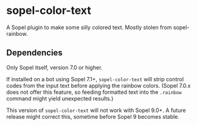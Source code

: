 # sopel-color-text

A Sopel plugin to make some silly colored text. Mostly stolen from sopel-rainbow.

## Dependencies

Only Sopel itself, version 7.0 or higher.

If installed on a bot using Sopel 7.1+, `sopel-color-text` will strip control
codes from the input text before applying the rainbow colors. (Sopel 7.0.x
does not offer this feature, so feeding formatted text into the `.rainbow`
command might yield unexpected results.)

This version of `sopel-color-text` will not work with Sopel 9.0+.
A future release might correct this, sometime before Sopel 9 becomes stable.
